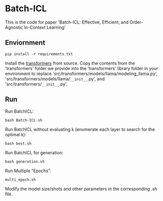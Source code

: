 # Batch-ICL

This is the code for paper 'Batch-ICL: Effective, Efficient, and Order-Agnostic In-Context Learning'

## Enviornment

```
pip install -r requirements.txt
```

Install the [transformers](https://github.com/huggingface/transformers/tree/v4.35.0) from source. Copy the contents from the 'transformers' folder we provide into the 'transformers' library folder in your environment to replace 'src/transformers/models/llama/modeling_llama.py', 'src/transformers/models/llama/`__init__`.py', and 'src/transformers/`__init__`.py'.

## Run

Run BatchICL:

```
bash Batch-ICL.sh
```

Run BatchICL without evaluating k (enumerate each layer to search for the optimal k):

```
bash best.sh
```

Run BatchICL for generation:

```
bash generation.sh
```

Run Multiple “Epochs”:

```
multi_epoch.sh
```



Modify the model size/shots and other parameters in the corresponding .sh file.

